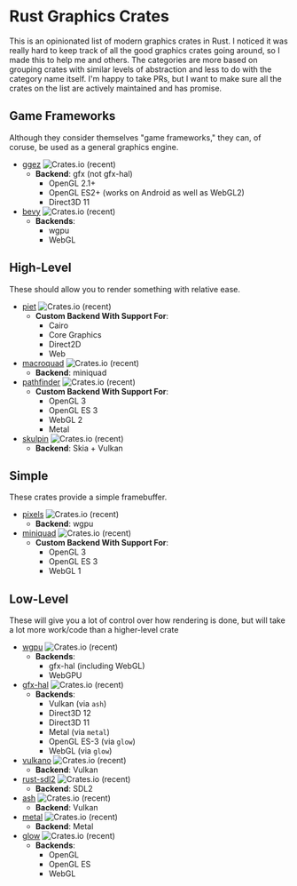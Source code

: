 # Rust Graphics Crates
This is an opinionated list of modern graphics crates in Rust. I noticed it was really hard to keep track of all the good graphics crates going around, so I made this to help me and others. The categories are more based on grouping crates with similar levels of abstraction and less to do with the category name itself. I'm happy to take PRs, but I want to make sure all the crates on the list are actively maintained and has promise.

## Game Frameworks
Although they consider themselves "game frameworks," they can, of coruse, be used as a general graphics engine.
- [ggez](https://github.com/ggez/ggez) ![Crates.io (recent)](https://img.shields.io/crates/dr/ggez)
  - **Backend**: gfx (not gfx-hal)
    - OpenGL 2.1+
    - OpenGL ES2+ (works on Android as well as WebGL2)
    - Direct3D 11
- [bevy](https://github.com/bevyengine/bevy) ![Crates.io (recent)](https://img.shields.io/crates/dr/bevy) 
  - **Backends**:
    - wgpu
    - WebGL

## High-Level
These should allow you to render something with relative ease. 
- [piet](https://github.com/linebender/piet) ![Crates.io (recent)](https://img.shields.io/crates/dr/piet)
  - **Custom Backend With Support For**:
    - Cairo
    - Core Graphics
    - Direct2D
    - Web
- [macroquad](https://github.com/not-fl3/macroquad) ![Crates.io (recent)](https://img.shields.io/crates/dr/macroquad)
  - **Backend**: miniquad
- [pathfinder](https://github.com/servo/pathfinder) ![Crates.io (recent)](https://img.shields.io/crates/dr/pathfinder)
  - **Custom Backend With Support For**:
    - OpenGL 3
    - OpenGL ES 3
    - WebGL 2
    - Metal
- [skulpin](https://github.com/aclysma/skulpin) ![Crates.io (recent)](https://img.shields.io/crates/dr/skulpin)
  - **Backend**: Skia + Vulkan

## Simple
These crates provide a simple framebuffer.
- [pixels](https://github.com/parasyte/pixels) ![Crates.io (recent)](https://img.shields.io/crates/dr/pixels)
  - **Backend**: wgpu
- [miniquad](https://github.com/not-fl3/miniquad) ![Crates.io (recent)](https://img.shields.io/crates/dr/miniquad)
  - **Custom Backend With Support For**:
    - OpenGL 3
    - OpenGL ES 3
    - WebGL 1

## Low-Level
These will give you a lot of control over how rendering is done, but will take a lot more work/code than a higher-level crate
- [wgpu](https://github.com/gfx-rs/wgpu-rs) ![Crates.io (recent)](https://img.shields.io/crates/dr/wgpu)
  - **Backends**:
    - gfx-hal (including WebGL)
    - WebGPU
- [gfx-hal](https://github.com/gfx-rs/gfx) ![Crates.io (recent)](https://img.shields.io/crates/dr/gfx-hal)
  - **Backends**:
    - Vulkan (via `ash`)
    - Direct3D 12
    - Direct3D 11
    - Metal (via `metal`)
    - OpenGL ES-3 (via `glow`)
    - WebGL (via `glow`)
- [vulkano](https://github.com/vulkano-rs/vulkano) ![Crates.io (recent)](https://img.shields.io/crates/dr/vulkano)
  - **Backend**: Vulkan
- [rust-sdl2](https://github.com/Rust-SDL2/rust-sdl2) ![Crates.io (recent)](https://img.shields.io/crates/dr/sdl2)
  - **Backend**: SDL2
- [ash](https://github.com/MaikKlein/ash) ![Crates.io (recent)](https://img.shields.io/crates/dr/ash)
  - **Backend**: Vulkan
- [metal](https://github.com/gfx-rs/metal) ![Crates.io (recent)](https://img.shields.io/crates/dr/metal)
  - **Backend**: Metal
- [glow](https://github.com/grovesNL/glow) ![Crates.io (recent)](https://img.shields.io/crates/dr/glow)
  - **Backends**:
    - OpenGL
    - OpenGL ES
    - WebGL
